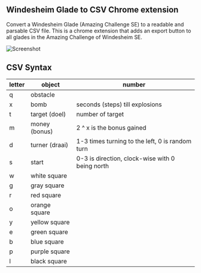 ## Windesheim Glade to CSV Chrome extension
Convert a Windesheim Glade (Amazing Challenge SE) to a readable and parsable CSV file.
This is a chrome extension that adds an export button to all glades in the Amazing Challenge of Windesheim SE.

![Screenshot](https://img.melvinsnijders.nl/gVjjCmqK)

## CSV Syntax

| letter | object         | number                                          |
| ------ | -------------- | ----------------------------------------------- |
| q      | obstacle       |
| x      | bomb           | seconds (steps) till explosions                 |
| t      | target (doel)  | number of target                                |
| m      | money (bonus)  | 2 ^ x is the bonus gained                       |
| d      | turner (draai) | 1-3 times turning to the left, 0 is random turn |
| s      | start          | 0-3 is direction, clock-wise with 0 being north |
| w      | white square   |
| g      | gray square    |
| r      | red square     |
| o      | orange square  |
| y      | yellow square  |
| e      | green square   |
| b      | blue square    |
| p      | purple square  |
| l      | black square   |